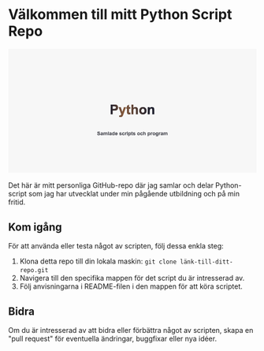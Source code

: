 # Välkommen till mitt Python Script Repo

![Repo Banner](banner.png)

Det här är mitt personliga GitHub-repo där jag samlar och delar Python-script som jag har utvecklat under min pågående utbildning och på min fritid.

## Kom igång

För att använda eller testa något av scripten, följ dessa enkla steg:

1. Klona detta repo till din lokala maskin: `git clone länk-till-ditt-repo.git`
2. Navigera till den specifika mappen för det script du är intresserad av.
3. Följ anvisningarna i README-filen i den mappen för att köra scriptet.

## Bidra

Om du är intresserad av att bidra eller förbättra något av scripten, skapa en "pull request" för eventuella ändringar, buggfixar eller nya idéer.


